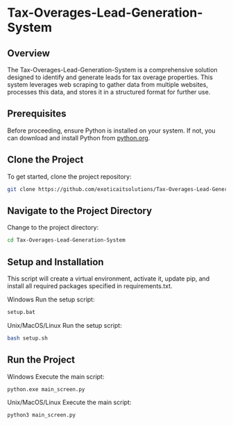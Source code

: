 # Tax-Overages-Lead-Generation-System

## Overview
The Tax-Overages-Lead-Generation-System is a comprehensive solution designed to identify and generate leads for tax overage properties. This system leverages web scraping to gather data from multiple websites, processes this data, and stores it in a structured format for further use.

## Prerequisites
Before proceeding, ensure Python is installed on your system. If not, you can download and install Python from [python.org](https://www.python.org/downloads/).

## Clone the Project
To get started, clone the project repository:
```bash
git clone https://github.com/exoticaitsolutions/Tax-Overages-Lead-Generation-System.git
```

## Navigate to the Project Directory
Change to the project directory:

```bash
cd Tax-Overages-Lead-Generation-System

```

## Setup and Installation
This script will create a virtual environment, activate it, update pip, and install all required packages specified in requirements.txt.

Windows
Run the setup script:

```bash
setup.bat
```
Unix/MacOS/Linux
Run the setup script:

```bash
bash setup.sh
```

## Run the Project
Windows
Execute the main script:

```bash
python.exe main_screen.py
```

Unix/MacOS/Linux
Execute the main script:

```bash
python3 main_screen.py
```
